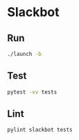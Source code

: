 # Slackbot

## Run

```bash
./launch -b
```

## Test

```bash
pytest -vv tests
```

## Lint

```bash
pylint slackbot tests
```
